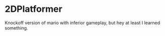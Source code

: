 # 2DPlatformer
 Knockoff version of mario with inferior gameplay, but hey at least I learned something.
